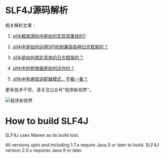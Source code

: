 # SLF4J源码解析
相关解析文章：

01. [slf4j框架源码中是如何实现双重锁的?](./doc/01、slf4j框架源码中是如何实现双重锁的？.md)

02. [slf4j中是如何运用SPI机制兼容各种日志框架的？](./doc/02、slf4j中是如何运用SPI机制兼容各种日志框架的？.md)

03. [slf4j是如何绑定具体的日志框架的？](./doc/03、slf4j是如何绑定具体的日志框架的？.md)

04. [slf4j中的桥接器是如何运作的？](./doc/04、slf4j中的桥接器是如何运作的？.md)

05. [slf4j中有典型适配器模式，不看一看？](./doc/05、slf4j中有典型适配器模式，不看一看？.md)



更多技术干货，请关注公众号"程序新视界"。

![程序新视界](https://www.choupangxia.com/wp-content/uploads/2019/07/weixin.jpg)


# How to build SLF4J

SLF4J uses Maven as its build tool.

All versions upto and including 1.7.x require Java 5 or later to
build. SLF4J version 2.0.x requires Java 9 or later.
